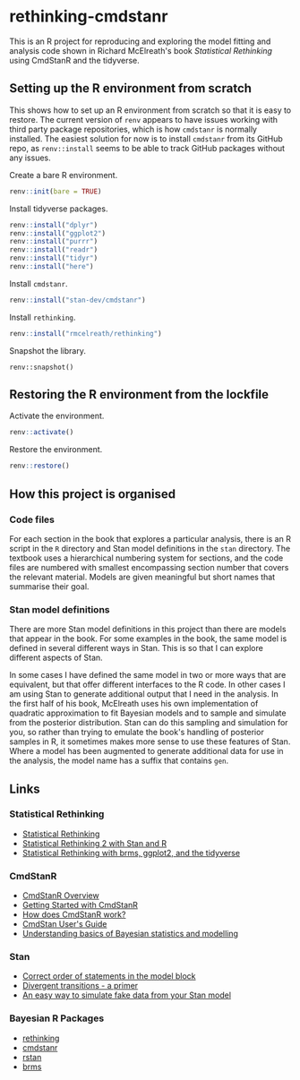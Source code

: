 # rethinking-cmdstanr

This is an R project for reproducing and exploring the model fitting and analysis code shown in Richard McElreath's book *Statistical Rethinking* using CmdStanR and the tidyverse.

## Setting up the R environment from scratch

This shows how to set up an R environment from scratch so that it is easy to restore. The current version of `renv` appears to have issues working with third party package repositories, which is how `cmdstanr` is normally installed. The easiest solution for now is to install `cmdstanr` from its GitHub repo, as `renv::install` seems to be able to track GitHub packages without any issues.

Create a bare R environment.

```r
renv::init(bare = TRUE)
```

Install tidyverse packages.

```r
renv::install("dplyr")
renv::install("ggplot2")
renv::install("purrr")
renv::install("readr")
renv::install("tidyr")
renv::install("here")
```

Install `cmdstanr`.

```r
renv::install("stan-dev/cmdstanr")
```

Install `rethinking`.

```r
renv::install("rmcelreath/rethinking")
```

Snapshot the library.

```
renv::snapshot()
```

## Restoring the R environment from the lockfile

Activate the environment.

```r
renv::activate()
```

Restore the environment.

```r
renv::restore()
```

## How this project is organised

### Code files

For each section in the book that explores a particular analysis, there is an R script in the `R` directory and Stan model definitions in the `stan` directory. The textbook uses a hierarchical numbering system for sections, and the code files are numbered with smallest encompassing section number that covers the relevant material. Models are given meaningful but short names that summarise their goal.

### Stan model definitions

There are more Stan model definitions in this project than there are models that appear in the book. For some examples in the book, the same model is defined in several different ways in Stan. This is so that I can explore different aspects of Stan. 

In some cases I have defined the same model in two or more ways that are equivalent, but that offer different interfaces to the R code. In other cases I am using Stan to generate additional output that I need in the analysis. In the first half of his book, McElreath uses his own implementation of quadratic approximation to fit Bayesian models and to sample and simulate from the posterior distribution. Stan can do this sampling and simulation for you, so rather than trying to emulate the book's handling of posterior samples in R, it sometimes makes more sense to use these features of Stan. Where a model has been augmented to generate additional data for use in the analysis, the model name has a suffix that contains `gen`.

## Links

### Statistical Rethinking

- [Statistical Rethinking](https://github.com/rmcelreath/stat_rethinking_2022)
- [Statistical Rethinking 2 with Stan and R](https://vincentarelbundock.github.io/rethinking2/)
- [Statistical Rethinking with brms, ggplot2, and the tidyverse](https://bookdown.org/ajkurz/Statistical_Rethinking_recoded/)

### CmdStanR

- [CmdStanR Overview](https://mc-stan.org/cmdstanr/)
- [Getting Started with CmdStanR](https://mc-stan.org/cmdstanr/articles/cmdstanr.html)
- [How does CmdStanR work?](https://mc-stan.org/cmdstanr/articles/cmdstanr-internals.html)
- [CmdStan User's Guide](https://mc-stan.org/docs/cmdstan-guide/index.html)
- [Understanding basics of Bayesian statistics and modelling](https://discourse.mc-stan.org/t/understanding-basics-of-bayesian-statistics-and-modelling/17243)

### Stan
- [Correct order of statements in the model block](https://discourse.mc-stan.org/t/correct-ordering-of-lines-in-the-model-block/661/3)
- [Divergent transitions - a primer](https://discourse.mc-stan.org/t/divergent-transitions-a-primer/17099)
- [An easy way to simulate fake data from your Stan model](https://khakieconomics.github.io/2017/04/30/An-easy-way-to-simulate-fake-data-in-stan.html)

### Bayesian R Packages

- [rethinking](https://github.com/rmcelreath/rethinking/)
- [cmdstanr](https://github.com/stan-dev/cmdstanr)
- [rstan](https://github.com/stan-dev/rstan/wiki/RStan-Getting-Started)
- [brms](https://paul-buerkner.github.io/brms/)

